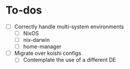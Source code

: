 # To-dos

- [ ] Correctly handle multi-system environments
  - [ ] NixOS
  - [ ] nix-darwin
  - [ ] home-manager
- [ ] Migrate over koishi configs
  - [ ] Contemplate the use of a different DE
